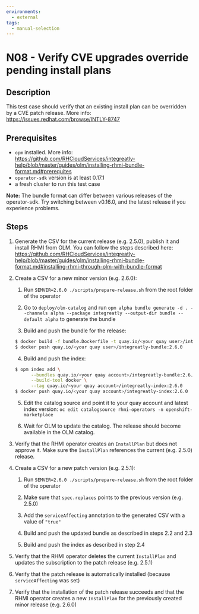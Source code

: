 ```yaml
---
environments:
  - external
tags:
  - manual-selection
---
```


# N08 - Verify CVE upgrades override pending install plans

## Description

This test case should verify that an existing install plan can be overridden by a CVE patch release.
More info: <https://issues.redhat.com/browse/INTLY-8747>

## Prerequisites

- `opm` installed. More info: <https://github.com/RHCloudServices/integreatly-help/blob/master/guides/olm/installing-rhmi-bundle-format.md#prerequites>
- `operator-sdk` version is at least 0.17.1
- a fresh cluster to run this test case

**Note:** The bundle format can differ between various releases of the operator-sdk. Try switching between v0.16.0, and the latest release if you experience problems.

## Steps

1. Generate the CSV for the current release (e.g. 2.5.0), publish it and install RHMI from OLM. You can follow the steps described here: <https://github.com/RHCloudServices/integreatly-help/blob/master/guides/olm/installing-rhmi-bundle-format.md#installing-rhmi-through-olm-with-bundle-format>

2. Create a CSV for a new minor version (e.g. 2.6.0):

   1. Run `SEMVER=2.6.0 ./scripts/prepare-release.sh` from the root folder of the operator

   2. Go to `deploy/olm-catalog` and run `opm alpha bundle generate -d . --channels alpha --package integreatly --output-dir bundle --default alpha` to generate the bundle

   3. Build and push the bundle for the release:

   ```bash
   $ docker build -f bundle.Dockerfile -t quay.io/<your quay user>/integreatly-bundle:2.6.0 .
   $ docker push quay.io/<your quay user>/integreatly-bundle:2.6.0
   ```

   4. Build and push the index:

   ```bash
   $ opm index add \
         --bundles quay.io/<your quay account>/integreatly-bundle:2.6.0 \
         --build-tool docker \
         --tag quay.io/<your quay account>/integreatly-index:2.6.0
   $ docker push quay.io/<your quay account>/integreatly-index:2.6.0
   ```

   5. Edit the catalog source and point it to your quay account and latest index version: `oc edit catalogsource rhmi-operators -n openshift-marketplace`

   6. Wait for OLM to update the catalog. The release should become available in the OLM catalog.

3. Verify that the RHMI operator creates an `InstallPlan` but does not approve it. Make sure the `InstallPlan` references the current (e.g. 2.5.0) release.

4. Create a CSV for a new patch version (e.g. 2.5.1):

   1. Run `SEMVER=2.6.0 ./scripts/prepare-release.sh` from the root folder of the operator

   2. Make sure that `spec.replaces` points to the previous version (e.g. 2.5.0)

   3. Add the `serviceAffecting` annotation to the generated CSV with a value of `"true"`

   4. Build and push the updated bundle as described in steps 2.2 and 2.3

   5. Build and push the index as described in step 2.4

5. Verify that the RHMI operator deletes the current `InstallPlan` and updates the subscription to the patch release (e.g. 2.5.1)

6. Verify that the patch release is automatically installed (because `serviceAffecting` was set)

7. Verify that the installation of the patch release succeeds and that the RHMI operator creates a new `InstallPlan` for the previously created minor release (e.g. 2.6.0)

